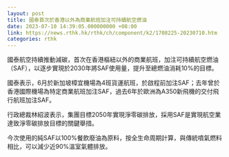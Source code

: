 ```yaml
---
layout: post
title: 國泰首次於香港以外為商業航班加注可持續航空燃油
date: 2023-07-10 14:39:05.000000000 +08:00
link: https://news.rthk.hk/rthk/ch/component/k2/1708225-20230710.htm
categories: rthk
---
```


國泰航空持續推動減碳，首次在香港樞紐以外的商業航班，加注可持續航空燃油（SAF），以逐步實現於2030年將SAF使用量，提升至總燃油消耗10%的目標。

國泰表示，6月於新加坡樟宜機場為4班貨運航班，於啟程前加注SAF；去年曾於香港國際機場為特定商業航班加注SAF，過去6年於歐洲為A350新飛機的交付飛行航班加注SAF。

行政總裁林紹波表示，集團目標2050年實現淨零碳排放，採用SAF是實現航空業達致淨零碳排放目標的關鍵舉措。

今次使用的純SAF以100%餐飲廢油為原料，按全生命周期計算，與傳統噴氣燃料相比，可以減少近90%溫室氣體排放。
